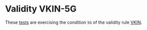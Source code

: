 # Validity VKIN-5G

These [tests](.) are exercising the condition `5G` of the validity rule [VKIN](../vkin/Readme.md).
